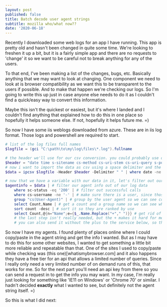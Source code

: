 ```yaml
---
layout: post
published: false
title: Batch decode user agent strings
subtitle: mozilla who/what now??
date: '2020-06-18'
---
```

Recently I downloaded some web logs for an app I have running. This app is pretty old and hasn't been changed in quite some time. We're looking to freshen it up a bit, but it is a fairly simple app and there are no requests to 'change' it so we want to be careful not to break anything for any of the users.

To that end, I've been making a list of the changes, bugs, etc. Basically anything that we may want to look at changing. One component we need to look at is browser compatibility as we want this to be transparent to the users if possible. And to make that happen we're checking our logs. So I'm going to write this up just in case anyone else needs to do it as I couldn't find a quick/easy way to convert this information.

Maybe this isn't the quickest or easiest, but it's where I landed and I couldn't find anything that explained how to do this in one place so hopefully it helps someone else. If not, hopefully it helps future me. =)

So now I have some iis weblogs downloaded from azure. These are in iis log format. Those logs and powershell are required to start. 

``` PowerShell
# list of the log files full names
$logfile = (gci "C:\path\to\my\log\files\*.log").fullname

# the header we'll use for our csv conversion. you could probably use other methods, but this is how I usually do it and it works fine. the headers you use may vary, you should be able to find it in your file and just copy/paste it like this and split it by space like below
$header = "date time s-sitename cs-method cs-uri-stem cs-uri-query s-port cs-username c-ip cs(User-Agent) cs(Cookie) cs(Referer) cs-host sc-status sc-substatus sc-win32-status sc-bytes cs-bytes time-taken" -split " "
# now i want to import the data as csv using a space delimiter and the header above, in the case of merged files (which i have had in the past where i just echoed a bunch of files together), and to avoid the header rows unless you want to skip them, i add this where clause
$data = ipcsv $logfile -Header $header -Delimiter " " | where date -ne "#Fields:"

# now that we have a variable with our data in it, let's filter out our user agents
$agentinfo = $data | # filter our agent info out of our log data
    where sc-status -eq '200' | # filter out successful calls
    where cs-username -ne '-' | # make sure there is a user, since those are the browswers we care about
    group "cs(User-Agent)" | # group by the user agent so we can see counts for these browswers
    select Count,Name | # get a count and a group name so we can see which are most impoortant
    sort count -desc | # sort it so they are ranked by use
    select Count,@{n="Name";e={$_.Name.Replace("+"," ")}} # get rid of the + signs in the useragent
    # the last step isn't really needed, but the + makes it hard for me to eyeball it, so i replace it
    # you can also send it without the plus to the service below, so that's how i do it
```

So now I have my agents. I found plenty of places online where I could copy/paste in the agent string and get the info I wanted. But as I may have to do this for some other websites, I wanted to get something a little bit more reliable and repeatable than that. One of the sites I used to copy/paste while checking was (this one)[whatismybrowser.com] and it also happens they have a free tier for an api that allows a limited number of queries. Since I really only need a very limited number of on demand runs of this, that works for me. So for the next part you'll need an api key from there so you can send a request in to get the info you may want. In my case, I'm really just looking for something like 'IE11 on Windows' or 'Chrome 70' or similar. I hadn't decided __exactly__ what I wanted to see, but definitely not the agent string itself. =)

So this is what I did next:


